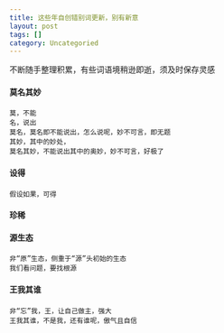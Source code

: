 ```yaml
---
title: 这些年自创错别词更新，别有新意
layout: post
tags: []
category: Uncategoried
---
```

不断随手整理积累，有些词语境稍逊即逝，须及时保存灵感
#### 莫名其妙
	莫，不能
	名，说出
	莫名，莫名即不能说出，怎么说呢，妙不可言，即无题
	其妙，其中的妙处，
	莫名其妙，不能说出其中的奥妙，妙不可言，好极了

#### 设得
	假设如果，可得

#### 珍稀


#### 源生态
	非“原”生态，侧重于“源”头初始的生态
	我们看问题，要找根源

#### 王我其谁
	非“忘”我，王，让自己做主，强大
	王我其谁，不是我，还有谁呢，傲气且自信